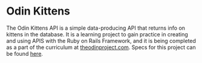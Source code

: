 # Odin Kittens

The Odin Kittens API is a simple data-producing API that returns info on kittens in the database. It is a learning project to gain practice in creating and using APIS with the Ruby on Rails Framework, and it is being completed as a part of the curriculum at [theodinproject.com](theodinproject.com). Specs for this project can be found [here](https://www.theodinproject.com/lessons/ruby-on-rails-kittens-api#your-task).
